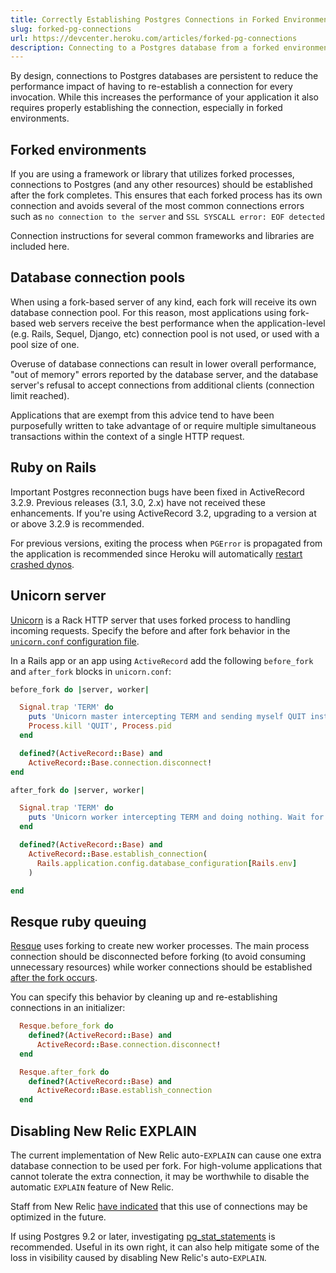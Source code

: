 ```yaml
---
title: Correctly Establishing Postgres Connections in Forked Environments
slug: forked-pg-connections
url: https://devcenter.heroku.com/articles/forked-pg-connections
description: Connecting to a Postgres database from a forked environment requires that each connection be established after forking has occurred.
---
```


By design, connections to Postgres databases are persistent to reduce
the performance impact of having to re-establish a connection for
every invocation. While this increases the performance of your
application it also requires properly establishing the connection,
especially in forked environments.

## Forked environments

If you are using a framework or library that utilizes forked
processes, connections to Postgres (and any other resources) should be
established after the fork completes. This ensures that each forked
process has its own connection and avoids several of the most common
connections errors such as `no connection to the server` and `SSL
SYSCALL error: EOF detected`

Connection instructions for several common frameworks and libraries
are included here.

## Database connection pools

When using a fork-based server of any kind, each fork will receive its
own database connection pool.  For this reason, most applications
using fork-based web servers receive the best performance when the
application-level (e.g. Rails, Sequel, Django, etc) connection pool is
not used, or used with a pool size of one.

Overuse of database connections can result in lower overall
performance, "out of memory" errors reported by the database server,
and the database server's refusal to accept connections from
additional clients (connection limit reached).

Applications that are exempt from this advice tend to have been
purposefully written to take advantage of or require multiple
simultaneous transactions within the context of a single HTTP request.

## Ruby on Rails

Important Postgres reconnection bugs have been fixed in ActiveRecord
3.2.9. Previous releases (3.1, 3.0, 2.x) have not received these
enhancements. If you're using ActiveRecord 3.2, upgrading to a version
at or above 3.2.9 is recommended.

For previous versions, exiting the process when `PGError` is
propagated from the application is recommended since Heroku will
automatically [restart crashed
dynos](dynos#automatic-dyno-restarts).

## Unicorn server

[Unicorn](http://unicorn.bogomips.org/) is a Rack HTTP server that
uses forked process to handling incoming requests. Specify the before
and after fork behavior in the [`unicorn.conf` configuration
file](http://unicorn.bogomips.org/examples/unicorn.conf.rb).

In a Rails app or an app using `ActiveRecord` add the following
`before_fork` and `after_fork` blocks in `unicorn.conf`:

```ruby
before_fork do |server, worker|

  Signal.trap 'TERM' do
    puts 'Unicorn master intercepting TERM and sending myself QUIT instead'
    Process.kill 'QUIT', Process.pid
  end

  defined?(ActiveRecord::Base) and
    ActiveRecord::Base.connection.disconnect!
end

after_fork do |server, worker|

  Signal.trap 'TERM' do
    puts 'Unicorn worker intercepting TERM and doing nothing. Wait for master to sent QUIT'
  end

  defined?(ActiveRecord::Base) and
    ActiveRecord::Base.establish_connection(
      Rails.application.config.database_configuration[Rails.env]
    )

end
```

## Resque ruby queuing

[Resque](https://github.com/defunkt/resque) uses forking to create new
worker processes. The main process connection should be disconnected
before forking (to avoid consuming unnecessary resources) while worker
connections should be established [after the fork
occurs](https://github.com/resque/resque/blob/master/docs/HOOKS.md).

You can specify this behavior by cleaning up and re-establishing
connections in an initializer:

```ruby
  Resque.before_fork do
    defined?(ActiveRecord::Base) and
      ActiveRecord::Base.connection.disconnect!
  end

  Resque.after_fork do
    defined?(ActiveRecord::Base) and
      ActiveRecord::Base.establish_connection
  end
```

## Disabling New Relic EXPLAIN

The current implementation of New Relic auto-`EXPLAIN` can cause one
extra database connection to be used per fork.  For high-volume
applications that cannot tolerate the extra connection, it may be
worthwhile to disable the automatic `EXPLAIN` feature of New Relic.

Staff from New Relic [have
indicated](https://twitter.com/amateurhuman/status/308692401483042816)
that this use of connections may be optimized in the future.

If using Postgres 9.2 or later, investigating
[pg_stat_statements](https://postgres.heroku.com/blog/past/2012/12/6/postgres_92_now_available#visibility)
is recommended.  Useful in its own right, it can also help mitigate
some of the loss in visibility caused by disabling New Relic's
auto-`EXPLAIN`.
